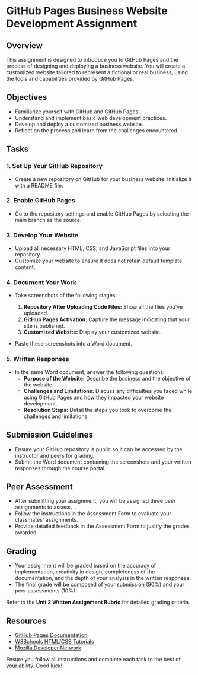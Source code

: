 # GitHub Pages Business Website Development Assignment

## Overview
This assignment is designed to introduce you to GitHub Pages and the process of designing and deploying a business website. You will create a customized website tailored to represent a fictional or real business, using the tools and capabilities provided by GitHub Pages.

## Objectives
- Familiarize yourself with GitHub and GitHub Pages.
- Understand and implement basic web development practices.
- Develop and deploy a customized business website.
- Reflect on the process and learn from the challenges encountered.

## Tasks
### 1. **Set Up Your GitHub Repository**
   - Create a new repository on GitHub for your business website. Initialize it with a README file.

### 2. **Enable GitHub Pages**
   - Go to the repository settings and enable GitHub Pages by selecting the main branch as the source.

### 3. **Develop Your Website**
   - Upload all necessary HTML, CSS, and JavaScript files into your repository.
   - Customize your website to ensure it does not retain default template content.

### 4. **Document Your Work**
   - Take screenshots of the following stages:
     1. **Repository After Uploading Code Files:** Show all the files you've uploaded.
     2. **GitHub Pages Activation:** Capture the message indicating that your site is published.
     3. **Customized Website:** Display your customized website.

   - Paste these screenshots into a Word document.

### 5. **Written Responses**
   - In the same Word document, answer the following questions:
     - **Purpose of the Website:** Describe the business and the objective of the website.
     - **Challenges and Limitations:** Discuss any difficulties you faced while using GitHub Pages and how they impacted your website development.
     - **Resolution Steps:** Detail the steps you took to overcome the challenges and limitations.

## Submission Guidelines
- Ensure your GitHub repository is public so it can be accessed by the instructor and peers for grading.
- Submit the Word document containing the screenshots and your written responses through the course portal.

## Peer Assessment
- After submitting your assignment, you will be assigned three peer assignments to assess.
- Follow the instructions in the Assessment Form to evaluate your classmates' assignments.
- Provide detailed feedback in the Assessment Form to justify the grades awarded.

## Grading
- Your assignment will be graded based on the accuracy of implementation, creativity in design, completeness of the documentation, and the depth of your analysis in the written responses.
- The final grade will be composed of your submission (90%) and your peer assessments (10%).

Refer to the **Unit 2 Written Assignment Rubric** for detailed grading criteria.

## Resources
- [GitHub Pages Documentation](https://pages.github.com/)
- [W3Schools HTML/CSS Tutorials](https://www.w3schools.com)
- [Mozilla Developer Network](https://developer.mozilla.org/)

Ensure you follow all instructions and complete each task to the best of your ability. Good luck!

